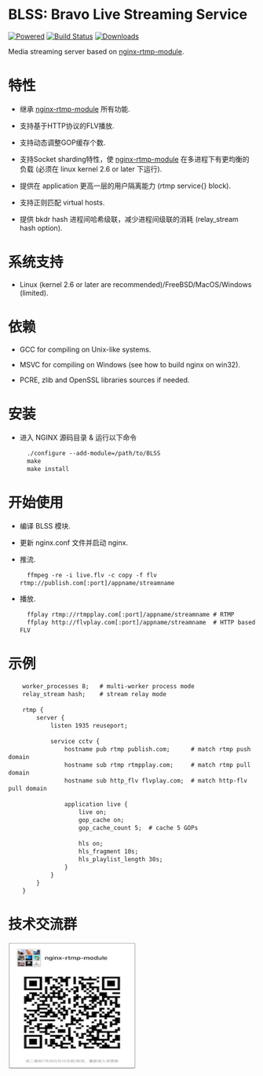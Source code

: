 
BLSS: Bravo Live Streaming Service 
======================================

[![Powered][1]][2] [![Build Status][3]][4] [![Downloads][5]][6]

[1]: https://img.shields.io/badge/nginx--rtmp--module-Powered-blue.svg
[2]: https://github.com/arut/nginx-rtmp-module
[3]: https://travis-ci.org/gnolizuh/BLSS.svg?branch=master
[4]: https://travis-ci.org/gnolizuh/BLSS
[5]: https://img.shields.io/github/downloads/atom/atom/total.svg
[6]: https://github.com/gnolizuh/BLSS/releases

Media streaming server based on [nginx-rtmp-module](https://github.com/arut/nginx-rtmp-module).

# 特性

* 继承 [nginx-rtmp-module](https://github.com/arut/nginx-rtmp-module) 所有功能.

* 支持基于HTTP协议的FLV播放.

* 支持动态调整GOP缓存个数.

* 支持Socket sharding特性，使 [nginx-rtmp-module](https://github.com/arut/nginx-rtmp-module) 在多进程下有更均衡的负载 (必须在 linux kernel 2.6 or later 下运行).

* 提供在 application 更高一层的用户隔离能力 (rtmp service{} block).

* 支持正则匹配 virtual hosts.

* 提供 bkdr hash 进程间哈希级联，减少进程间级联的消耗 (relay_stream hash option).

# 系统支持

* Linux (kernel 2.6 or later are recommended)/FreeBSD/MacOS/Windows (limited).

# 依赖

* GCC for compiling on Unix-like systems.

* MSVC for compiling on Windows (see how to build nginx on win32).

* PCRE, zlib and OpenSSL libraries sources if needed.

# 安装

* 进入 NGINX 源码目录 & 运行以下命令

        ./configure --add-module=/path/to/BLSS
        make
        make install

# 开始使用

* 编译 BLSS 模块.

* 更新 nginx.conf 文件并启动 nginx.

* 推流.

        ffmpeg -re -i live.flv -c copy -f flv rtmp://publish.com[:port]/appname/streamname

* 播放.

        ffplay rtmp://rtmpplay.com[:port]/appname/streamname # RTMP
        ffplay http://flvplay.com[:port]/appname/streamname  # HTTP based FLV
        
# 示例

        worker_processes 8;   # multi-worker process mode
        relay_stream hash;    # stream relay mode

        rtmp {
            server {
                listen 1935 reuseport;

                service cctv {
                    hostname pub rtmp publish.com;      # match rtmp push domain
                    hostname sub rtmp rtmpplay.com;     # match rtmp pull domain
                    hostname sub http_flv flvplay.com;  # match http-flv pull domain

                    application live {
                        live on;
                        gop_cache on;
                        gop_cache_count 5;  # cache 5 GOPs

                        hls on;
                        hls_fragment 10s;
                        hls_playlist_length 30s;
                    }
                }
            }
        }

# 技术交流群

<img src="groups.png" width = "260" height = "258"/>

